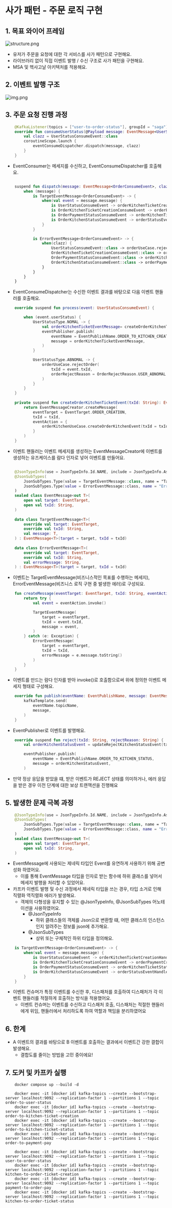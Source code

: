# 사가 패턴 - 주문 로직 구현

## 1. 목표 와이어 프레임

![structure.png](image%2Fstructure.png)

- 유저가 주문을 요청에 대한 각 서비스를 사가 패턴으로 구현해요.
- 라이브러리 없이 직접 이벤트 발행 / 수신 구조로 사가 패턴을 구현해요.
- MSA 및 헥사고날 아키텍처를 적용해요.

## 2. 이벤트 발행 구조

![img.png](image/event.png)

## 3. 주문 요청 진행 과정

``` kotlin
    @KafkaListener(topics = ["user-to-order-status"], groupId = "saga")
    override fun consumeUserStatus(@Payload message: EventMessage<UserStatusConsumeEvent>) {
        val clazz = UserStatusConsumeEvent::class
        coroutineScope.launch {
            eventConsumeDispatcher.dispatch(message, clazz)
        }
    }
```
- EventConsumer는 메세지를 수신하고, EventConsumeDispatcher를 호출해요.

``` kotlin

    suspend fun dispatch(message: EventMessage<OrderConsumeEvent>, clazz: KClass<out OrderConsumeEvent>) {
        when (message) {
            is TargetEventMessage<OrderConsumeEvent> -> {
                when(val event = message.message) {
                    is UserStatusConsumeEvent -> orderKitchenTicketCreationHandler.process(event)
                    is OrderKitchenTicketCreationConsumeEvent -> orderPaymentCreationEventHandler.process(event)
                    is OrderPaymentStatusConsumeEvent -> orderKitchenTicketStatusHandler.process(event)
                    is OrderKitchenStatusConsumeEvent -> orderStatusEventHandler.process(event)
                }
            }

            is ErrorEventMessage<OrderConsumeEvent> -> {
                when(clazz) {
                    UserStatusConsumeEvent::class -> orderUseCase.rejectOrder(txId = message.txId, orderRejectReason = message.errorMessage)
                    OrderKitchenTicketCreationConsumeEvent::class -> orderUseCase.rejectOrder(txId = message.txId, orderRejectReason = message.errorMessage)
                    OrderPaymentStatusConsumeEvent::class -> orderKitchenTicketCreationHandler.reject(message.txId, rejectReason = message.errorMessage)
                    OrderKitchenStatusConsumeEvent::class -> orderPaymentCreationEventHandler.reject(message.txId, rejectReason = message.errorMessage)
                }
            }
        }
    }
```
- EventConsumeDispatcher는 수신한 이벤트 결과를 바탕으로 다음 이벤트 핸들러를 호출해요.  


``` kotlin
    override suspend fun process(event: UserStatusConsumeEvent) {

        when (event.userStatus) {
            UserStatusType.NOMAL -> {
                val orderKitchenTicketEventMessage= createOrderKitchenTicketEvent(txId = event.txId)
                eventPublisher.publish(
                    eventName = EventPublishName.ORDER_TO_KITCHEN_CREATION,
                    message = orderKitchenTicketEventMessage,
                )
            }

            UserStatusType.ABNOMAL -> {
                orderUseCase.rejectOrder(
                    txId = event.txId,
                    orderRejectReason = OrderRejectReason.USER_ABNOMAL.name
                )
            }
        }
    }
    
    private suspend fun createOrderKitchenTicketEvent(txId: String): EventMessage<Event> {
        return EventMessageCreator.createMessage(
            eventTarget = EventTarget.ORDER_CREATION,
            txId = txId,
            eventAction = {
                orderKitchenUseCase.createOrderKitchenEvent(txId = txId)
            }
        )
    }
```
- 이벤트 핸들러는 이벤트 메세지를 생성하는 EventMessageCreator에 이벤트를 생성하는 유즈케이스를 람다 인자로 넣어 이벤트를 만들어요.

``` kotlin

    @JsonTypeInfo(use = JsonTypeInfo.Id.NAME, include = JsonTypeInfo.As.PROPERTY, property = "type")
    @JsonSubTypes(
        JsonSubTypes.Type(value = TargetEventMessage::class, name = "TargetEventMessage"),
        JsonSubTypes.Type(value = ErrorEventMessage::class, name = "ErrorEventMessage"),
    )
    sealed class EventMessage<out T>(
        open val target: EventTarget,
        open val txId: String,
    )
    
    data class TargetEventMessage<T>(
        override val target: EventTarget,
        override val txId: String,
        val message: T,
    ) : EventMessage<T>(target = target, txId = txId)
    
    data class ErrorEventMessage<T>(
        override val target: EventTarget,
        override val txId: String,
        val errorMessage: String,
    ) : EventMessage<T>(target = target, txId = txId)

```
- 이벤트는 TargetEventMessage(비즈니스적인 목표를 수행하는 메세지), ErrorEventMessage(비즈니스 로직 구현 중 발생한 에러)로 구성되요.

``` kotlin
    fun createMessage(eventTarget: EventTarget, txId: String, eventAction: () -> Event): EventMessage<Event> {
        return try {
            val event = eventAction.invoke()

            TargetEventMessage(
                target = eventTarget,
                txId = event.txId,
                message = event,
            )
        } catch (e: Exception) {
            ErrorEventMessage(
                target = eventTarget,
                txId = txId,
                errorMessage = e.message.toString()
            )
        }
    }
```
- 이벤트를 만드는 람다 인자를 받아 invoke()로 호출함으로써 위에 정의한 이벤트 메세지 형태로 구성해요.

``` kotlin
    override fun publish(eventName: EventPublishName, message: EventMessage<Event>) {
        kafkaTemplate.send(
            eventName.topicName,
            message,
        )
    }
```
- EventPublisher로 이벤트를 발행해요.

``` kotlin
    override suspend fun reject(txId: String, rejectReason: String) {
        val orderKitchenStatusEvent = updateRejectKitchenStatusEvent(txId)

        eventPublisher.publish(
            eventName = EventPublishName.ORDER_TO_KITCHEN_STATUS,
            message = orderKitchenStatusEvent,
        )
```
- 만약 정상 응답을 받았을 떄, 받은 이벤트가 REJECT 상태를 의미하거나, 에러 응답을 받은 경우 이전 단계에 대한 보상 트랜잭션을 진행해요

## 5. 발생한 문제 극복 과정 
 
``` kotlin
    @JsonTypeInfo(use = JsonTypeInfo.Id.NAME, include = JsonTypeInfo.As.PROPERTY, property = "type")
    @JsonSubTypes(
        JsonSubTypes.Type(value = TargetEventMessage::class, name = "TargetEventMessage"),
        JsonSubTypes.Type(value = ErrorEventMessage::class, name = "ErrorEventMessage"),
    )
    sealed class EventMessage<out T>(
        open val target: EventTarget,
        open val txId: String,
    )
```
- EventMessage에 사용되는 제네릭 타입인 Event를 유연하게 사용하기 위해 공변성화 하였어요.
  - 이를 통해 EventMessage<Event> 타입을 인자로 받는 함수에 하위 클래스를 넣어서 메세지 발행을 처리할 수 있었어요.
- 카프카 이벤트 발행 및 수신 과정에서 제네릭 타입을 쓰는 경우, 타입 소거로 인해 직렬화 역직렬화 에러가 발생해요.
  - 객체의 다형성을 유지할 수 있는 @JsonTypeInfo, @JsonSubTypes 어노테이션을 사용하였어요.
    - @JsonTypeInfo
      - 하위 클래스들의 객체를 Json으로 변환할 떄, 어떤 클래스의 인스턴스인지 알려주는 정보를 json에 추가해요.
    - @JsonSubTypes
      - 상위 또는 구체적인 하위 타입을 정의해요.

``` kotlin
    is TargetEventMessage<OrderConsumeEvent> -> {
        when(val event = message.message) {
            is UserStatusConsumeEvent -> orderKitchenTicketCreationHandler.process(event)
            is OrderKitchenTicketCreationConsumeEvent -> orderPaymentCreationEventHandler.process(event)
            is OrderPaymentStatusConsumeEvent -> orderKitchenTicketStatusHandler.process(event)
            is OrderKitchenStatusConsumeEvent -> orderStatusEventHandler.process(event)
        }
    }
```
- 이벤트 컨슈머가 특정 이벤트를 수신한 후, 디스패처를 호출하여 디스패처가 각 이벤트 핸들러를 적절하게 호출하는 방식을 적용했어요.
  - 이벤트 컨슈머는 이벤트를 수신하고 디스패처 호출, 디스패처는 적절한 핸들러에게 위임, 핸들러에서 처리하도록 하여 역할과 책임을 분리하였어요

## 6. 한계

- A 이벤트의 결과를 바탕으로 B 이벤트를 호출하는 결과에서 이벤트간 강한 결합이 발생해요.
  - 결합도를 줄이는 방법을 고민 중이에요!


## 7. 도커 및 카프카 실행 
```
    docker compose up --build -d
    
    docker exec -it [docker id] kafka-topics --create --bootstrap-server localhost:9092 --replication-factor 1 --partitions 1 --topic order-to-user-status
    docker exec -it [docker id] kafka-topics --create --bootstrap-server localhost:9092 --replication-factor 1 --partitions 1 --topic order-to-kitchen-ticket-creation
    docker exec -it [docker id] kafka-topics --create --bootstrap-server localhost:9092 --replication-factor 1 --partitions 1 --topic order-to-kitchen-ticket-status
    docker exec -it [docker id] kafka-topics --create --bootstrap-server localhost:9092 --replication-factor 1 --partitions 1 --topic order-to-payment-pay
    
    docker exec -it [docker id] kafka-topics --create --bootstrap-server localhost:9092 --replication-factor 1 --partitions 1 --topic user-to-order-status
    docker exec -it [docker id] kafka-topics --create --bootstrap-server localhost:9092 --replication-factor 1 --partitions 1 --topic kitchen-to-order-ticket-creation
    docker exec -it [docker id] kafka-topics --create --bootstrap-server localhost:9092 --replication-factor 1 --partitions 1 --topic payment-to-order-pay
    docker exec -it [docker id] kafka-topics --create --bootstrap-server localhost:9092 --replication-factor 1 --partitions 1 --topic kitchen-to-order-ticket-status
```

